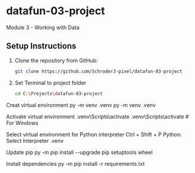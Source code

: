 # datafun-03-project
Module 3 - Working with Data

## Setup Instructions

1. Clone the repository from GitHub:
   ```bash
   git clone https://github.com/SchroderJ-pixel/datafun-03-project

2. Set Terminal to project folder
    ```bash
    cd C:\Projects\datafun-03-project

Creat virtual environment py -m venv .venv
    py -m venv .venv

Activate virtual environment .venv\Scripts\activate
    .venv\Scripts\activate  # For Windows

Select virtual environment for Python interpreter Ctrl + Shift + P Python: Select Interpreter .venv

Update pip py -m pip install --upgrade pip setuptools wheel

Install dependencies py -m pip install -r requirements.txt
